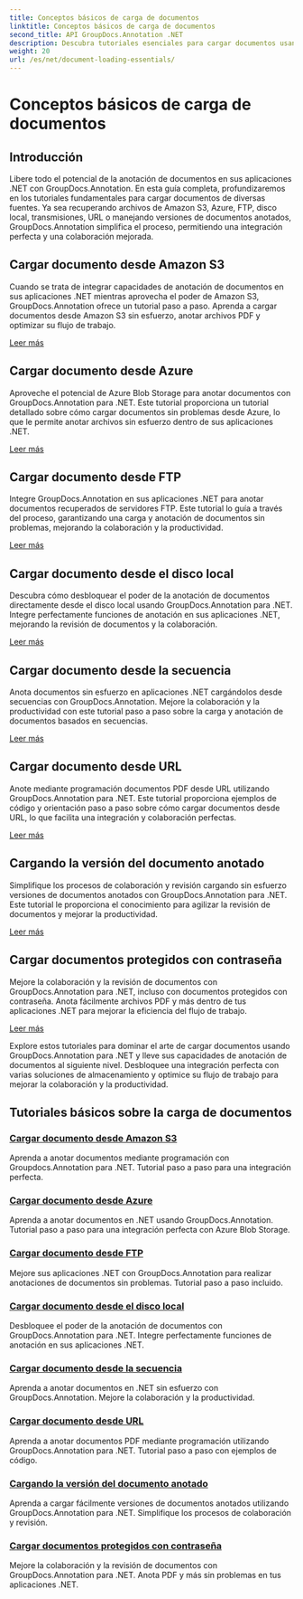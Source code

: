 ```yaml
---
title: Conceptos básicos de carga de documentos
linktitle: Conceptos básicos de carga de documentos
second_title: API GroupDocs.Annotation .NET
description: Descubra tutoriales esenciales para cargar documentos usando GroupDocs.Annotation .NET. Integre perfectamente con Amazon S3, Azure, FTP, disco local, transmisiones y más.
weight: 20
url: /es/net/document-loading-essentials/
---
```


# Conceptos básicos de carga de documentos

## Introducción

Libere todo el potencial de la anotación de documentos en sus aplicaciones .NET con GroupDocs.Annotation. En esta guía completa, profundizaremos en los tutoriales fundamentales para cargar documentos de diversas fuentes. Ya sea recuperando archivos de Amazon S3, Azure, FTP, disco local, transmisiones, URL o manejando versiones de documentos anotados, GroupDocs.Annotation simplifica el proceso, permitiendo una integración perfecta y una colaboración mejorada.

## Cargar documento desde Amazon S3
Cuando se trata de integrar capacidades de anotación de documentos en sus aplicaciones .NET mientras aprovecha el poder de Amazon S3, GroupDocs.Annotation ofrece un tutorial paso a paso. Aprenda a cargar documentos desde Amazon S3 sin esfuerzo, anotar archivos PDF y optimizar su flujo de trabajo.

[Leer más](./load-document-from-amazon-s3/)

## Cargar documento desde Azure
Aproveche el potencial de Azure Blob Storage para anotar documentos con GroupDocs.Annotation para .NET. Este tutorial proporciona un tutorial detallado sobre cómo cargar documentos sin problemas desde Azure, lo que le permite anotar archivos sin esfuerzo dentro de sus aplicaciones .NET.

[Leer más](./load-document-from-azure/)

## Cargar documento desde FTP
Integre GroupDocs.Annotation en sus aplicaciones .NET para anotar documentos recuperados de servidores FTP. Este tutorial lo guía a través del proceso, garantizando una carga y anotación de documentos sin problemas, mejorando la colaboración y la productividad.

[Leer más](./load-document-from-ftp/)

## Cargar documento desde el disco local
Descubra cómo desbloquear el poder de la anotación de documentos directamente desde el disco local usando GroupDocs.Annotation para .NET. Integre perfectamente funciones de anotación en sus aplicaciones .NET, mejorando la revisión de documentos y la colaboración.

[Leer más](./load-document-from-local-disk/)

## Cargar documento desde la secuencia
Anota documentos sin esfuerzo en aplicaciones .NET cargándolos desde secuencias con GroupDocs.Annotation. Mejore la colaboración y la productividad con este tutorial paso a paso sobre la carga y anotación de documentos basados en secuencias.

[Leer más](./load-document-from-stream/)

## Cargar documento desde URL
Anote mediante programación documentos PDF desde URL utilizando GroupDocs.Annotation para .NET. Este tutorial proporciona ejemplos de código y orientación paso a paso sobre cómo cargar documentos desde URL, lo que facilita una integración y colaboración perfectas.

[Leer más](./load-document-from-url/)

## Cargando la versión del documento anotado
Simplifique los procesos de colaboración y revisión cargando sin esfuerzo versiones de documentos anotados con GroupDocs.Annotation para .NET. Este tutorial le proporciona el conocimiento para agilizar la revisión de documentos y mejorar la productividad.

[Leer más](./loading-annotated-document-version/)

## Cargar documentos protegidos con contraseña
Mejore la colaboración y la revisión de documentos con GroupDocs.Annotation para .NET, incluso con documentos protegidos con contraseña. Anota fácilmente archivos PDF y más dentro de tus aplicaciones .NET para mejorar la eficiencia del flujo de trabajo.

[Leer más](./load-password-protected-documents/)

Explore estos tutoriales para dominar el arte de cargar documentos usando GroupDocs.Annotation para .NET y lleve sus capacidades de anotación de documentos al siguiente nivel. Desbloquee una integración perfecta con varias soluciones de almacenamiento y optimice su flujo de trabajo para mejorar la colaboración y la productividad.
## Tutoriales básicos sobre la carga de documentos
### [Cargar documento desde Amazon S3](./load-document-from-amazon-s3/)
Aprenda a anotar documentos mediante programación con Groupdocs.Annotation para .NET. Tutorial paso a paso para una integración perfecta.
### [Cargar documento desde Azure](./load-document-from-azure/)
Aprenda a anotar documentos en .NET usando GroupDocs.Annotation. Tutorial paso a paso para una integración perfecta con Azure Blob Storage.
### [Cargar documento desde FTP](./load-document-from-ftp/)
Mejore sus aplicaciones .NET con GroupDocs.Annotation para realizar anotaciones de documentos sin problemas. Tutorial paso a paso incluido.
### [Cargar documento desde el disco local](./load-document-from-local-disk/)
Desbloquee el poder de la anotación de documentos con GroupDocs.Annotation para .NET. Integre perfectamente funciones de anotación en sus aplicaciones .NET.
### [Cargar documento desde la secuencia](./load-document-from-stream/)
Aprenda a anotar documentos en .NET sin esfuerzo con GroupDocs.Annotation. Mejore la colaboración y la productividad.
### [Cargar documento desde URL](./load-document-from-url/)
Aprenda a anotar documentos PDF mediante programación utilizando GroupDocs.Annotation para .NET. Tutorial paso a paso con ejemplos de código.
### [Cargando la versión del documento anotado](./loading-annotated-document-version/)
Aprenda a cargar fácilmente versiones de documentos anotados utilizando GroupDocs.Annotation para .NET. Simplifique los procesos de colaboración y revisión.
### [Cargar documentos protegidos con contraseña](./load-password-protected-documents/)
Mejore la colaboración y la revisión de documentos con GroupDocs.Annotation para .NET. Anota PDF y más sin problemas en tus aplicaciones .NET.
